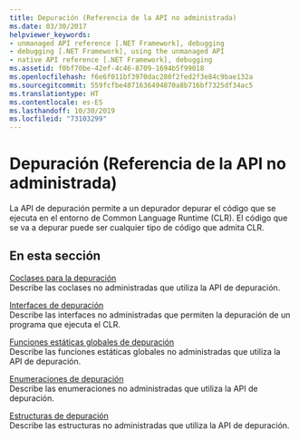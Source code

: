 ```yaml
---
title: Depuración (Referencia de la API no administrada)
ms.date: 03/30/2017
helpviewer_keywords:
- unmanaged API reference [.NET Framework], debugging
- debugging [.NET Framework], using the unmanaged API
- native API reference [.NET Framework], debugging
ms.assetid: f0bf70be-42ef-4c46-8709-1694b5f99018
ms.openlocfilehash: f6e6f011bf3970dac280f2fed2f3e84c9bae132a
ms.sourcegitcommit: 559fcfbe4871636494870a8b716bf7325df34ac5
ms.translationtype: HT
ms.contentlocale: es-ES
ms.lasthandoff: 10/30/2019
ms.locfileid: "73103299"
---
```

# <a name="debugging-unmanaged-api-reference"></a>Depuración (Referencia de la API no administrada)
La API de depuración permite a un depurador depurar el código que se ejecuta en el entorno de Common Language Runtime (CLR). El código que se va a depurar puede ser cualquier tipo de código que admita CLR.  
  
## <a name="in-this-section"></a>En esta sección  
 [Coclases para la depuración](../../../../docs/framework/unmanaged-api/debugging/debugging-coclasses.md)  
 Describe las coclases no administradas que utiliza la API de depuración.  
  
 [Interfaces de depuración](../../../../docs/framework/unmanaged-api/debugging/debugging-interfaces.md)  
 Describe las interfaces no administradas que permiten la depuración de un programa que ejecuta el CLR.  
  
 [Funciones estáticas globales de depuración](../../../../docs/framework/unmanaged-api/debugging/debugging-global-static-functions.md)  
 Describe las funciones estáticas globales no administradas que utiliza la API de depuración.  
  
 [Enumeraciones de depuración](../../../../docs/framework/unmanaged-api/debugging/debugging-enumerations.md)  
 Describe las enumeraciones no administradas que utiliza la API de depuración.  
  
 [Estructuras de depuración](../../../../docs/framework/unmanaged-api/debugging/debugging-structures.md)  
 Describe las estructuras no administradas que utiliza la API de depuración.
